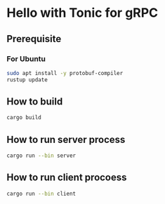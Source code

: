 # Hello with Tonic for gRPC

## Prerequisite

### For Ubuntu

```bash
sudo apt install -y protobuf-compiler
rustup update
```

## How to build

```bash
cargo build
```

## How to run server process

```bash
cargo run --bin server
```

## How to run client procoess

```bash
cargo run --bin client
```

